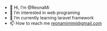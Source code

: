 - 👋 Hi, I’m @ReonaMi
- 👀 I’m interested in web programing
- 🌱 I’m currently learning laravel framework
- 📫 How to reach me reonamimimi@gmail.com

<!---
ReonaMi/ReonaMi is a ✨ special ✨ repository because its `README.md` (this file) appears on your GitHub profile.
You can click the Preview link to take a look at your changes.
--->
